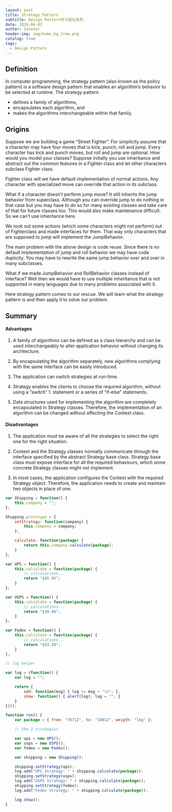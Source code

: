 ```yaml
---
layout: post
title: Strategy Pattern
subtitle: Design Pattern学习笔记系列
date: 2019-06-02
author: Jalever
header-img: img/home_bg_tree.png
catalog: true
tags:
  - Design Pattern
---
```


## Definition
In computer programming, the strategy pattern (also known as the policy pattern) is a software design pattern that enables an algorithm’s behavior to be selected at runtime. The strategy pattern
- defines a family of algorithms,
- encapsulates each algorithm, and
- makes the algorithms interchangeable within that family.

## Origins
Suppose we are building a game “Street Fighter”. For simplicity assume that a character may have four moves that is kick, punch, roll and jump. Every character has kick and punch moves, but roll and jump are optional. How would you model your classes? Suppose initially you use inheritance and abstract out the common features in a Fighter class and let other characters subclass Fighter class.

Fighter class will we have default implementation of normal actions. Any character with specialized move can override that action in its subclass.

What if a character doesn’t perform jump move? It still inherits the jump behavior from superclass. Although you can override jump to do nothing in that case but you may have to do so for many existing classes and take care of that for future classes too. This would also make maintenance difficult. So we can’t use inheritance here.

We took out some actions (which some characters might not perform) out of Fighterclass and made interfaces for them. That way only characters that are supposed to jump will implement the JumpBehavior.

The main problem with the above design is code reuse. Since there is no default implementation of jump and roll behavior we may have code duplicity. You may have to rewrite the same jump behavior over and over in many subclasses.

What if we made JumpBehavior and RollBehavior classes instead of interface? Well then we would have to use multiple inheritance that is not supported in many languages due to many problems associated with it.

Here strategy pattern comes to our rescue. We will learn what the strategy pattern is and then apply it to solve our problem.

## Summary
#### Advantages
1. A family of algorithms can be defined as a class hierarchy and can be used interchangeably to alter application behavior without changing its architecture.

2. By encapsulating the algorithm separately, new algorithms complying with the same interface can be easily introduced.

3. The application can switch strategies at run-time.

4. Strategy enables the clients to choose the required algorithm, without using a “switch” 1. statement or a series of “if-else” statements.

5. Data structures used for implementing the algorithm are completely encapsulated in Strategy classes. Therefore, the implementation of an algorithm can be changed without affecting the Context class.

#### Disadvantages
1. The application must be aware of all the strategies to select the right one for the right situation.

2. Context and the Strategy classes normally communicate through the interface specified by the abstract Strategy base class. Strategy base class must expose interface for all the required behaviours, which some concrete Strategy classes might not implement.

3. In most cases, the application configures the Context with the required Strategy object. Therefore, the application needs to create and maintain two objects in place of one.

```js
var Shipping = function() {
    this.company = "";
};

Shipping.prototype = {
    setStrategy: function(company) {
        this.company = company;
    },

    calculate: function(package) {
        return this.company.calculate(package);
    }
};

var UPS = function() {
    this.calculate = function(package) {
        // calculations...
        return "$45.95";
    }
};

var USPS = function() {
    this.calculate = function(package) {
        // calculations...
        return "$39.40";
    }
};

var Fedex = function() {
    this.calculate = function(package) {
        // calculations...
        return "$43.20";
    }
};

// log helper

var log = (function() {
    var log = "";

    return {
        add: function(msg) { log += msg + "\n"; },
        show: function() { alert(log); log = ""; }
    }
})();

function run() {
    var package = { from: "76712", to: "10012", weigth: "lkg" };

    // the 3 strategies

    var ups = new UPS();
    var usps = new USPS();
    var fedex = new Fedex();

    var shipping = new Shipping();

    shipping.setStrategy(ups);
    log.add("UPS Strategy: " + shipping.calculate(package));
    shipping.setStrategy(usps);
    log.add("USPS Strategy: " + shipping.calculate(package));
    shipping.setStrategy(fedex);
    log.add("Fedex Strategy: " + shipping.calculate(package));

    log.show();
}
```
